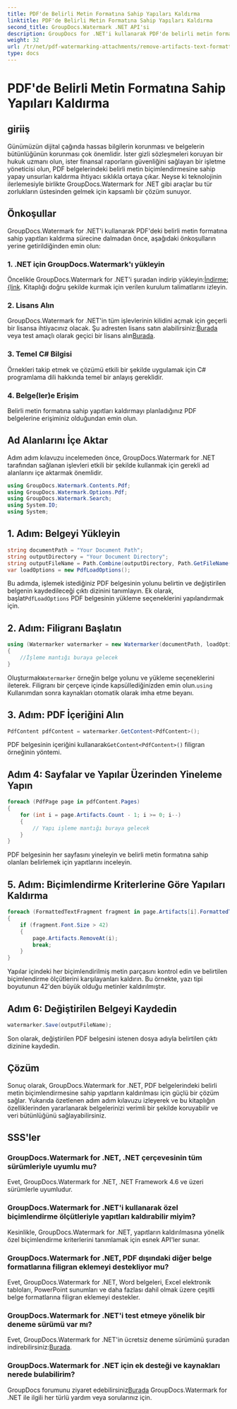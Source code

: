 ```yaml
---
title: PDF'de Belirli Metin Formatına Sahip Yapıları Kaldırma
linktitle: PDF'de Belirli Metin Formatına Sahip Yapıları Kaldırma
second_title: GroupDocs.Watermark .NET API'si
description: GroupDocs for .NET'i kullanarak PDF'de belirli metin formatına sahip yapıtları nasıl kaldıracağınızı öğrenin. Adım adım kılavuzumuzu takip edin.
weight: 32
url: /tr/net/pdf-watermarking-attachments/remove-artifacts-text-formatting-pdf/
type: docs
---
```

# PDF'de Belirli Metin Formatına Sahip Yapıları Kaldırma

## giriiş
Günümüzün dijital çağında hassas bilgilerin korunması ve belgelerin bütünlüğünün korunması çok önemlidir. İster gizli sözleşmeleri koruyan bir hukuk uzmanı olun, ister finansal raporların güvenliğini sağlayan bir işletme yöneticisi olun, PDF belgelerindeki belirli metin biçimlendirmesine sahip yapay unsurları kaldırma ihtiyacı sıklıkla ortaya çıkar. Neyse ki teknolojinin ilerlemesiyle birlikte GroupDocs.Watermark for .NET gibi araçlar bu tür zorlukların üstesinden gelmek için kapsamlı bir çözüm sunuyor.
## Önkoşullar
GroupDocs.Watermark for .NET'i kullanarak PDF'deki belirli metin formatına sahip yapıtları kaldırma sürecine dalmadan önce, aşağıdaki önkoşulların yerine getirildiğinden emin olun:
### 1. .NET için GroupDocs.Watermark'ı yükleyin
 Öncelikle GroupDocs.Watermark for .NET'i şuradan indirip yükleyin:[İndirme: {link](https://releases.groupdocs.com/Watermark/net/). Kitaplığı doğru şekilde kurmak için verilen kurulum talimatlarını izleyin.
### 2. Lisans Alın
GroupDocs.Watermark for .NET'in tüm işlevlerinin kilidini açmak için geçerli bir lisansa ihtiyacınız olacak. Şu adresten lisans satın alabilirsiniz:[Burada](https://purchase.groupdocs.com/buy) veya test amaçlı olarak geçici bir lisans alın[Burada](https://purchase.groupdocs.com/temporary-license/).
### 3. Temel C# Bilgisi
Örnekleri takip etmek ve çözümü etkili bir şekilde uygulamak için C# programlama dili hakkında temel bir anlayış gereklidir.
### 4. Belge(ler)e Erişim
Belirli metin formatına sahip yapıtları kaldırmayı planladığınız PDF belgelerine erişiminiz olduğundan emin olun.

## Ad Alanlarını İçe Aktar
Adım adım kılavuzu incelemeden önce, GroupDocs.Watermark for .NET tarafından sağlanan işlevleri etkili bir şekilde kullanmak için gerekli ad alanlarını içe aktarmak önemlidir.
```csharp
using GroupDocs.Watermark.Contents.Pdf;
using GroupDocs.Watermark.Options.Pdf;
using GroupDocs.Watermark.Search;
using System.IO;
using System;
```
## 1. Adım: Belgeyi Yükleyin
```csharp
string documentPath = "Your Document Path";
string outputDirectory = "Your Document Directory";
string outputFileName = Path.Combine(outputDirectory, Path.GetFileName(documentPath));
var loadOptions = new PdfLoadOptions();
```
 Bu adımda, işlemek istediğiniz PDF belgesinin yolunu belirtin ve değiştirilen belgenin kaydedileceği çıktı dizinini tanımlayın. Ek olarak, başlat`PdfLoadOptions` PDF belgesinin yükleme seçeneklerini yapılandırmak için.
## 2. Adım: Filigranı Başlatın
```csharp
using (Watermarker watermarker = new Watermarker(documentPath, loadOptions))
{
    //İşleme mantığı buraya gelecek
}
```
 Oluşturmak`Watermarker` örneğin belge yolunu ve yükleme seçeneklerini ileterek. Filigranı bir çerçeve içinde kapsüllediğinizden emin olun.`using` Kullanımdan sonra kaynakları otomatik olarak imha etme beyanı.
## 3. Adım: PDF İçeriğini Alın
```csharp
PdfContent pdfContent = watermarker.GetContent<PdfContent>();
```
 PDF belgesinin içeriğini kullanarak`GetContent<PdfContent>()` filigran örneğinin yöntemi.
## Adım 4: Sayfalar ve Yapılar Üzerinden Yineleme Yapın
```csharp
foreach (PdfPage page in pdfContent.Pages)
{
    for (int i = page.Artifacts.Count - 1; i >= 0; i--)
    {
        // Yapı işleme mantığı buraya gelecek
    }
}
```
PDF belgesinin her sayfasını yineleyin ve belirli metin formatına sahip olanları belirlemek için yapıtlarını inceleyin.
## 5. Adım: Biçimlendirme Kriterlerine Göre Yapıları Kaldırma
```csharp
foreach (FormattedTextFragment fragment in page.Artifacts[i].FormattedTextFragments)
{
    if (fragment.Font.Size > 42)
    {
        page.Artifacts.RemoveAt(i);
        break;
    }
}
```
Yapılar içindeki her biçimlendirilmiş metin parçasını kontrol edin ve belirtilen biçimlendirme ölçütlerini karşılayanları kaldırın. Bu örnekte, yazı tipi boyutunun 42'den büyük olduğu metinler kaldırılmıştır.
## Adım 6: Değiştirilen Belgeyi Kaydedin
```csharp
watermarker.Save(outputFileName);
```
Son olarak, değiştirilen PDF belgesini istenen dosya adıyla belirtilen çıktı dizinine kaydedin.

## Çözüm
Sonuç olarak, GroupDocs.Watermark for .NET, PDF belgelerindeki belirli metin biçimlendirmesine sahip yapıtların kaldırılması için güçlü bir çözüm sağlar. Yukarıda özetlenen adım adım kılavuzu izleyerek ve bu kitaplığın özelliklerinden yararlanarak belgelerinizi verimli bir şekilde koruyabilir ve veri bütünlüğünü sağlayabilirsiniz.
## SSS'ler
### GroupDocs.Watermark for .NET, .NET çerçevesinin tüm sürümleriyle uyumlu mu?
Evet, GroupDocs.Watermark for .NET, .NET Framework 4.6 ve üzeri sürümlerle uyumludur.
### GroupDocs.Watermark for .NET'i kullanarak özel biçimlendirme ölçütleriyle yapıtları kaldırabilir miyim?
Kesinlikle, GroupDocs.Watermark for .NET, yapıtların kaldırılmasına yönelik özel biçimlendirme kriterlerini tanımlamak için esnek API'ler sunar.
### GroupDocs.Watermark for .NET, PDF dışındaki diğer belge formatlarına filigran eklemeyi destekliyor mu?
Evet, GroupDocs.Watermark for .NET, Word belgeleri, Excel elektronik tabloları, PowerPoint sunumları ve daha fazlası dahil olmak üzere çeşitli belge formatlarına filigran eklemeyi destekler.
### GroupDocs.Watermark for .NET'i test etmeye yönelik bir deneme sürümü var mı?
 Evet, GroupDocs.Watermark for .NET'in ücretsiz deneme sürümünü şuradan indirebilirsiniz:[Burada](https://releases.groupdocs.com/).
### GroupDocs.Watermark for .NET için ek desteği ve kaynakları nerede bulabilirim?
 GroupDocs forumunu ziyaret edebilirsiniz[Burada](https://forum.groupdocs.com/c/watermark/19) GroupDocs.Watermark for .NET ile ilgili her türlü yardım veya sorularınız için.